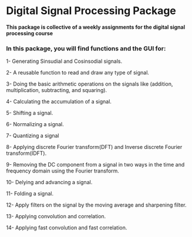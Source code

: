 # Digital Signal Processing Package

**This package is collective of a weekly assignments for the digital signal processing course**


### In this package, you will find functions and the GUI for:

1- Generating Sinsudial and Cosinsodial signals.

2- A reusable function to read and draw any type of signal.

3- Doing the basic arithmetic operations on the signals like (addition, multiplication, subtracting, and squaring).

4- Calculating the accumulation of a signal.

5- Shifting a signal.

6- Normalizing a signal.

7- Quantizing a signal 

8- Applying discrete Fourier transform(DFT) and Inverse discrete Fourier transform(IDFT).

9- Removing the DC component from a signal in two ways in the time and frequency domain using the Fourier transform.

10- Delying and advancing a signal.

11- Folding a signal.

12- Apply filters on the signal by the moving average and sharpening filter.

13- Applying convolution and correlation.

14- Applying fast convolution and fast correlation.

